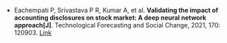 * Eachempati P, Srivastava P R, Kumar A, et al. <b>Validating the impact of accounting disclosures on stock market: A deep neural network approach[J]</b>. Technological Forecasting and Social Change, 2021, 170: 120903. [Link](https://www.sciencedirect.com/science/article/pii/S0040162521003358)
